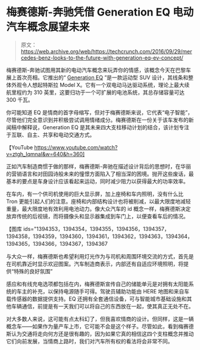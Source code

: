 # 梅赛德斯-奔驰凭借 Generation EQ 电动汽车概念展望未来 

> 原文：<https://web.archive.org/web/https://techcrunch.com/2016/09/29/mercedes-benz-looks-to-the-future-with-generation-eq-ev-concept/>

梅赛德斯-奔驰试图用其新的电动汽车概念来玩弄你的情感，该概念今天在巴黎车展上首次亮相。它推出的“ [Generation EQ](https://web.archive.org/web/20221207142041/http://media.daimler.com/marsMediaSite/en/instance/ko/Electric-mobility-Mercedes-Benz-flips-the-switch-Generation-.xhtml?oid=13886650&ls=L2VuL2luc3RhbmNlL2tvLnhodG1sP29pZD00ODM2MjU4JnJlbElkPTYwODI5JmZyb21PaWQ9NDgzNjI1OCZib3JkZXJzPXRydWUmcmVzdWx0SW5mb1R5cGVJZD00MDYyNiZ2aWV3VHlwZT10aHVtYnM!&rs=1) ”是一款运动型 SUV 设计，其线条和整体外观令人想起特斯拉 Model X。它有一个双电动马达驱动系统，理论上最大续航里程约为 310 英里，这要归功于一个可扩展的电池系统，其总存储容量可达 300 千瓦。

你可能知道 EQ 是情商的首字母缩写，但对于梅赛德斯来说，它代表“电子智能”，尽管他们完全意识到并积极尝试调用情绪成分。梅赛德斯在一份关于该车发布的新闻稿中解释说，Generation EQ 是其未来四大支柱移动计划的结合，该计划专注于互联、自主、共享和电动交通方式。

【YouTube https://www.youtube.com/watch?v=ztgh_IqmnaI&w=640&h=360]

正如汽车制造商惯于做的那样，梅赛德斯-奔驰在描述设计背后的思想时，在华丽的营销语言和对田园诗般未来的憧憬方面陷入了相当深的困境。抛开这些废话，最基本的要点是车身设计应该看起来运动，同时减少阻力以获得最大的功率效率。

在车内，有一个供司机使用的巨大显示屏，加上座椅和车内照明，没有什么比 Tron 更能引起人们的注意。座椅和内部结构设计也将被削减，以最大限度地减轻重量，最大限度地有效利用电池动力。像大众汽车的 id 概念一样，梅赛德斯决定放弃传统的后视镜，而将摄像头和显示器集成到车门上，以便查看车后的情况。

【图库 ids="1394353，1394354，1394355，1394356，1394357，1394358，1394359，1394360，1394361，1394362，1394363，1394364，1394365，1394366，1394367，1394367

与大众一样，梅赛德斯也希望利用灯光作为与司机和周围环境交流的方式，首先是在司机靠近时显示欢迎图案。汽车制造商表示，内部还有自适应环境照明，将提供“特殊的良好氛围”

感应和有线充电选项都包括在内，梅赛德斯宣传自己的储能单元是对拥有太阳能系统的车主的补充，以保持电源随手可得。驾驶员辅助功能由 HERE 地图和来自车载传感器的数据提供支持。EQ 还拥有全套通信设备，可与智能城市基础设施和其他车辆通信，前提是有一天我们可以将自己的东西放在一起，使其真正无处不在。

对大多数人来说，这可能有点太科幻了，但我喜欢情商的设计。但同样，这是一辆概念车——如果作为量产车上市，它可能不会是这个样子。尽管如此，看到梅赛德斯认为交通将走向何方还是很有趣的，因为如果它真的相信这四个支柱概念并推动它们向前发展，当情商上路时，我们对汽车所有权的看法将会非常不同。